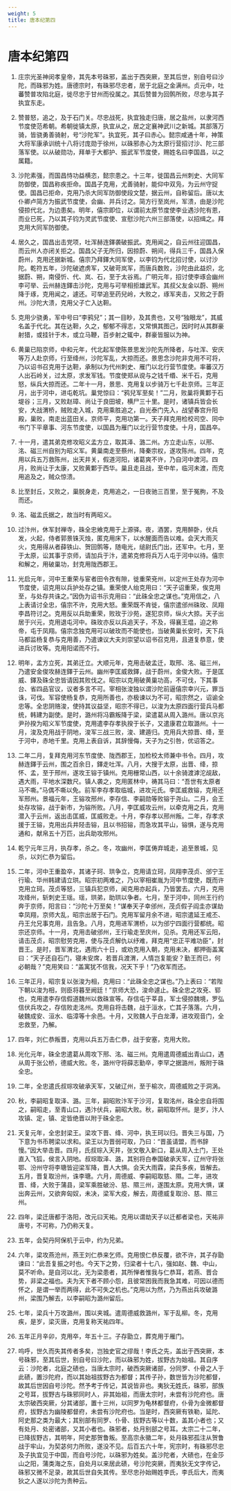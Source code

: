 ```yaml
---
weight: 5
title: 唐本纪第四
---
```


# 唐本纪第四

1. <span id="唐本纪第四-1"></span>
庄宗光圣神闵孝皇帝，其先本号硃邪，盖出于西突厥，至其后世，别自号曰沙陀，而硃邪为姓。唐德宗时，有硃邪尽忠者，居于北庭之金满州。贞元中，吐蕃赞普攻陷北庭，徙尽忠于甘州而役属之。其后赞普为回鹘所败，尽忠与其子执宜东走。

2. <span id="唐本纪第四-2"></span>
赞普怒，追之，及于石门关。尽忠战死，执宜独走归唐，居之盐州，以隶河西节度使范希朝。希朝徙镇太原，执宜从之，居之定襄神武川之新城。其部落万骑，皆骁勇善骑射，号“沙陀军”。执宜死，其子曰赤心。懿宗咸通十年，神策大将军康承训统十八将讨庞勋于徐州，以硃邪赤心为太原行营招讨沙、陀三部落军使。以从破勋功，拜单于大都护、振武军节度使，赐姓名曰李国昌，以之属籍。

3. <span id="唐本纪第四-3"></span>
沙陀素强，而国昌恃功益横恣，懿宗患之。十三年，徙国昌云州刺史、大同军防御使，国昌称疾拒命。国昌子克用，尤善骑射，能仰中双凫，为云州守捉使。国昌已拒命，克用乃杀大同军防御使段文楚，据云州，自称留后。唐以太仆卿卢简方为振武节度使，会幽、并兵讨之。简方行至岚州，军溃，由是沙陀侵掠代北，为边患矣。明年，僖宗即位，以谓前太原节度使李业遇沙陀有恩，而业已死，乃以其子钧为灵武节度使、宣慰沙陀六州三部落使，以招缉之。拜克用大同军防御使。

4. <span id="唐本纪第四-4"></span>
居久之，国昌出击党项，吐浑赫连鐸袭破振武。克用闻之，自云州往迎国昌，而云州人亦闭关拒之。国昌父子无所归，因掠蔚、朔间，得兵三千，国昌入保蔚州，克用还据新城。僖宗乃拜鐸大同军使，以李钧为代北招讨使，以讨沙陀。乾符五年，沙陀破遮虏军，又破苛岚军，而唐兵数败，沙陀由此益炽，北据蔚、朔，南侵忻、代、岚、石，至于太谷焉。广明元年，招讨使李琢会幽州李可举、云州赫连鐸击沙陀，克用与可举相拒雄武军。其叔父友金以蔚、朔州降于琢，克用闻之，遽还。可举追至药兒岭，大败之，琢军夹击，又败之于蔚州。沙陀大溃，克用父子亡入达靼。

5. <span id="唐本纪第四-5"></span>
克用少骁勇，军中号曰“李鸦兒”；其一目眇，及其贵也，又号“独眼龙”，其威名盖于代北。其在达靼，久之，郁郁不得志，又常惧其图己，因时时从其群豪射猎，或挂针于木，或立马鞭，百步射之辄中，群豪皆服以为神。

6. <span id="唐本纪第四-6"></span>
黄巢已陷京师，中和元年，代北起军使陈景思发沙陀先所降者，与吐浑、安庆等万人赴京师，行至绛州，沙陀军乱，大掠而还。景思念沙陀非克用不可将，乃以诏书召克用于达靼，承制以为代州刺史、雁门以北行营节度使。率蕃汉万人出石岭关，过太原，求发军钱。节度使郑从谠与之钱千缗、米千石，克用怒，纵兵大掠而还。二年十一月，景思、克用复以步骑万七千赴京师。三年正月，出于河中，进屯乾坑。巢党惊曰：“鸦兒军至矣！”二月，败巢将黄鄴于石堤谷；三月，又败赵璋、尚让于良田坡，横尸三十里。是时，诸镇兵皆会长安，大战渭桥，贼败走入城，克用乘胜追之，自光泰门先入，战望春宫升阳殿，巢败，南走出蓝田关。京师平，克用功第一。天子拜克用检校司空、同中书门下平章事、河东节度使，以国昌为雁门以北行营节度使。十月，国昌卒。

7. <span id="唐本纪第四-7"></span>
十一月，遣其弟克修攻昭义孟方立，取其泽、潞二州。方立走山东，以邢、洺、磁三州自别为昭义军。黄巢南走至蔡州，降秦宗权，遂攻陈州。四年，克用以兵五万救陈州，出天井关，假道河阳，诸葛爽不许，乃自河中渡河。四月，败尚让于太康，又败黄鄴于西华。巢且走且战，至中牟，临河未渡，而克用追及之，贼众惊溃。

8. <span id="唐本纪第四-8"></span>
比至封丘，又败之，巢脱身走，克用追之，一日夜驰三百里，至于冤朐，不及而还。

9. <span id="唐本纪第四-9"></span>
洺、磁孟氏据之，故当时有两昭义。

10. <span id="唐本纪第四-10"></span>
过汴州，休军封禅寺，硃全忠飨克用于上源驿。夜，酒罢，克用醉卧，伏兵发，火起，侍者郭景铢灭烛，匿克用床下，以水醒面而告以难。会天大雨灭火，克用得从者薛铁山、贺回鹘等，随电光，缒尉氏门出，还军中。七月，至于太原，讼其事于京师，请加兵于汴，遣弟克修将兵万人屯于河中以待。僖宗和解之，用破巢功，封克用陇西郡王。

11. <span id="唐本纪第四-11"></span>
光启元年，河中王重荣与宦者田令孜有隙，徙重荣兗州，以定州王处存为河中节度使，诏克用以兵护处存之镇。重荣使人绐克用曰：“天子诏重荣，俟克用至，与处存共诛之。”因伪为诏书示克用曰：“此硃全忠之谋也。”克用信之，八上表请讨全忠，僖宗不许，克用大怒。重荣既不肯徙，僖宗遣邠州硃玫、凤翔李昌符讨之。克用反以兵助重荣，败玫于沙苑，遂犯京师，纵火大掠。天子出居于兴元，克用退屯河中。硃玫亦反以兵追天子，不及，得襄王煴，迫之称帝，屯于凤翔。僖宗念独克用可以破玫而不能使也，当破黄巢长安时，天下兵马都监杨复恭与克用善，乃遣谏议大夫刘崇望以诏书召克用，且道复恭意，使进兵讨玫等。克用阳诺而不行。

12. <span id="唐本纪第四-12"></span>
明年，孟方立死，其弟迁立。大顺元年，克用击破孟迁，取邢、洺、磁三州，乃遣安金俊攻赫连鐸于云州。幽州李匡威救鐸，战于蔚州，金俊大败。于是匡威、鐸及硃全忠皆请因其败伐之。昭宗以克用破黄巢功高，不可伐，下其事台、省四品官议，议者多言不可。宰相张浚独以谓沙陀前逼僖宗幸兴元，罪当诛，可伐。军容使杨复恭，克用所善也，亦极谏以为不可，昭宗然之，诏谕全忠等。全忠阴赂浚，使持其议益坚，昭宗不得已，以浚为太原四面行营兵马都统，韩建为副使。是时，潞州将冯霸叛降于梁，梁遣葛从周入潞州。唐以京兆尹孙揆为昭义军节度使，克用遣李存孝执揆于长子，又遣康君立取潞州。十一月，浚及克用战于阴地，浚军三战三败，浚、建遁归。克用兵大掠晋、绛，至于河中，赤地千里。克用上表自诉，其辞慢侮，天子为之引咎，优诏答之。

13. <span id="唐本纪第四-13"></span>
二年二月，复拜克用河东节度使、陇西郡王，加检校太师兼中书令。四月，攻赫连鐸于云州，围之百余日，鐸走吐浑。八月，大搜于太原，出晋、绛，掠怀、孟，至于邢州，遂攻王镕于镇州。克用栅常山西，以十余骑渡滹沱觇敌，遇大雨，平地水深数尺。镇人袭之，克用匿林中，祷其马曰：“吾世有太原者马不嘶。”马偶不嘶以免。前军李存孝取临城，进攻元氏。李匡威救镕，克用还军邢州。景福元年，王镕攻邢州，李存信、李嗣勋等败镕于尧山。二月，会王处存攻镕，战于新市，为镕所败。八月，李匡威攻云州，以牵克用之兵，克用潜入于云州，返出击匡威，匡威败走。十月，李存孝以邢州叛。二年，存孝求援于王镕，克用出兵井陉击镕，且以书招镕，而急攻其平山，镕惧，遂与克用通和，献帛五十万匹，出兵助攻邢州。

14. <span id="唐本纪第四-14"></span>
乾宁元年三月，执存孝，杀之。冬，攻幽州，李匡俦弃城走，追至景城，见杀，以刘仁恭为留后。

15. <span id="唐本纪第四-15"></span>
二年，河中王重盈卒，其诸子珂、珙争立，克用请立珂，凤翔李茂贞、邠宁王行瑜、华州韩建请立珙。昭宗初两难之，乃以宰相崔胤为河中节度使，既而许克用立珂。茂贞等怒，三镇兵犯京师，闻克用亦起兵，乃皆罢去。六月，克用攻绛州，斩刺史王瑶。瑶，珙弟，助珙以争者。七月，至于河中，同州王行约奔于京师，阳言曰：“沙陀十万至矣！”谋奉天子幸邠州，茂贞假子阎圭亦谋劫幸凤翔，京师大乱，昭宗出居于石门。克用军留月余不进，昭宗遣延王戒丕、丹王允兄事克用，且告急。八月，克用进军渭桥，以为邠宁四面行营都统。昭宗还京师。十一月，克用击破邠州，王行瑜走至庆州，见杀。克用还军云阳，请击茂贞，昭宗慰劳克用，使与茂贞解仇以纾难，拜克用“忠正平难功臣”，封晋王。是时，晋军渭北，遇雨六十日，或劝克用入朝，克用未决，都押衙盖寓曰：“天子还自石门，寝未安席，若晋兵渡渭，人情岂复能安？勤王而已，何必朝哉？”克用笑曰：“盖寓犹不信我，况天下乎！”乃收军而还。

16. <span id="唐本纪第四-16"></span>
三年正月，昭宗复以张浚为相，克用曰：“此硃全忠之谋也。”乃上表曰：“若陛下朝以浚为相，则臣将暮至阙廷！”京师大恐，浚命遽止。硃全忠之攻兗、郓也，克用遣李存信假道魏州以救硃宣等。存信屯于莘县，军士侵掠魏境，罗弘信伏兵攻之，存信败走洺州。克用自将击魏，战于洹水，亡其子落落。六月，破魏成安、洹水、临漳等十余邑。十月，又败魏人于白龙潭，进攻观音门，全忠救至，乃解。

17. <span id="唐本纪第四-17"></span>
四年，刘仁恭叛晋，克用以兵五万击仁恭，战于安塞，克用大败。

18. <span id="唐本纪第四-18"></span>
光化元年，硃全忠遣葛从周攻下邢、洺、磁三州。克用遣周德威出青山口，遇从周于张公桥，德威大败。冬，潞州守将薛志勤卒，李罕之据潞州，叛附于硃全忠。

19. <span id="唐本纪第四-19"></span>
二年，全忠遣氏叔琮攻破承天军，又破辽州，至于榆次，周德威败之于洞涡。

20. <span id="唐本纪第四-20"></span>
秋，李嗣昭复取泽、潞。三年，嗣昭败汴军于沙河，复取洺州，硃全忠自将围之，嗣昭走，至青山口，遇汴伏兵，嗣昭大败。秋，嗣昭取怀州。是岁，汴人攻镇、定，镇、定皆绝晋以附于硃全忠。

21. <span id="唐本纪第四-21"></span>
天复元年，全忠封梁王。梁攻下晋、绛、河中，执王珂以归。晋失三与国，乃下意为书币聘梁以求和。梁王以为晋弱可取，乃曰：“晋虽请盟，而书辞慢。”因大举击晋。四月，氏叔琮入天井，张文敬入新口，葛从周入土门，王处直入飞狐，侯言入阴地。叔琮取泽、潞，其别将白奉国破承天军，辽州守将张鄂、汾州守将李瑭皆迎梁军降，晋人大惧。会天大雨霖，梁兵多疾，皆解去。五月，晋复取汾州，诛李瑭。六月，周德威、李嗣昭取慈、隰。二年，进攻晋、绛，大败于蒲县，梁军乘胜破汾、慈、隰三州，遂围太原。克用大惧，谋出奔云州，又欲奔匈奴，未决，梁军大疫，解去，周德威复取汾、慈、隰三州。

22. <span id="唐本纪第四-22"></span>
四年，梁迁唐都于洛阳，改元曰天祐。克用以谓劫天子以迁都者梁也，天祐非唐号，不可称，乃仍称天复。

23. <span id="唐本纪第四-23"></span>
五年，会契丹阿保机于云中，约为兄弟。

24. <span id="唐本纪第四-24"></span>
六年，梁攻燕沧州，燕王刘仁恭来乞师。克用恨仁恭反覆，欲不许，其子存勖谏曰：“此吾复振之时也。今天下之势，归梁者十七八，强如赵、魏、中山，莫不听命。是自河以北，无为梁患者，其所惮者惟我与仁恭耳，若燕、晋合势，非梁之福也。夫为天下者不顾小怨，且彼常困我而我急其难，可因以德而怀之，是谓一举而两得，此不可失之机也。”克用以为然，乃为燕出兵攻破潞州，梁围乃解去，以李嗣昭为潞州留后。

25. <span id="唐本纪第四-25"></span>
七年，梁兵十万攻潞州，围以夹城。遣周德威救潞州，军于乱柳。冬，克用疾，是岁，梁灭唐，克用复称天祐四年。

26. <span id="唐本纪第四-26"></span>
五年正月辛卯，克用卒，年五十三。子存勖立，葬克用于雁门。

27. <span id="唐本纪第四-27"></span>
呜呼，世久而失其传者多矣，岂独史官之缪哉！李氏之先，盖出于西突厥，本号硃邪，至其后世，别自号曰沙陀，而以硃邪为姓，拔野古为始祖。其自序云：沙陀者，北庭之碛也，当唐太宗时，破西突厥诸部，分同罗、仆骨之人于此碛，置沙陀府，而以其始祖拔野古为都督；其传子孙，数世皆为沙陀都督，故其后世因自号沙陀。然予考于传记，其说皆非也。夷狄无姓氏，硃邪，部族之号耳，拔野古与硃邪同时人，非其始祖，而唐太宗时，未尝有沙陀府也。唐太宗破西突厥，分其诸部，置十三州，以同罗为龟林都督府，仆骨为金微都督府，拔野古为幽陵都督府，未尝有沙陀府也。当是时，西突厥有铁勒，延陀、阿史那之类为最大；其别部有同罗、仆骨、拔野古等以十数，盖其小者也；又有处月、处密诸部，又其小者也。硃邪者，处月别部之号耳。太宗二十二年，已降拔野古，其明年，阿史那贺鲁叛。至高宗永徽二年，处月硃邪孤注从贺鲁战于牢山，为契苾何力所败，遂没不见。后百五六十年，宪宗时，有硃邪尽忠及子执宜见于中国，而自号沙陀，以硃邪为姓矣。盖沙陀者，大碛也，在金莎山之阳，蒲类海之东，自处月以来居此碛，号沙陀突厥，而夷狄无文字传记，硃邪又微不足录，故其后世自失其传。至尽忠孙始赐姓李氏，李氏后大，而夷狄之人遂以沙陀为贵种云。
